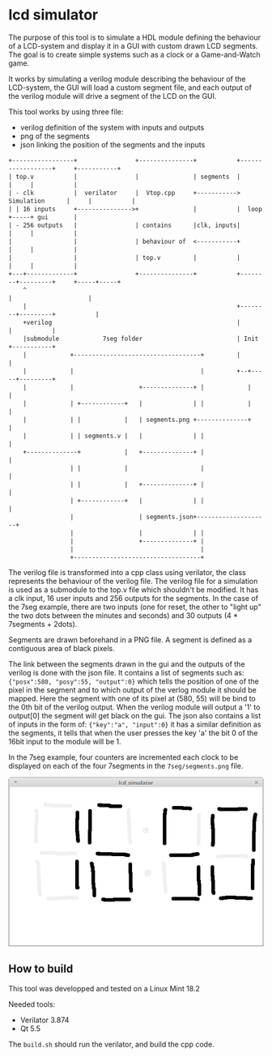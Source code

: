 # lcd simulator

The purpose of this tool is to simulate a HDL module defining the behaviour of a LCD-system and display it in a GUI with custom drawn LCD segments. The goal is to create simple systems such as a clock or a Game-and-Watch game.

It works by simulating a verilog module describing the behaviour of the LCD-system, the GUI will load a custom segment file, and each output of the verilog module will drive a segment of the LCD on the GUI.

This tool works by using three file:
- verilog definition of the system with inputs and outputs
- png of the segments
- json linking the position of the segments and the inputs

```
+-----------------+                +---------------+           +------------------+     +-----------+
| top.v           |                |               | segments  |                  |     |           |
| - clk           |  verilator     |  Vtop.cpp     +----------->  Simulation      |     |           |
| | 16 inputs     +--------------->+               |           |  loop            +-----+ gui       |
| - 256 outputs   |                | contains      |clk, inputs|                  |     |           |
|                 |                | behaviour of  <-----------+                  |     |           |
|                 |                | top.v         |           |                  |     |           |
+---+-------------+                +---------------+           +--------+---------+     +-----+-----+
    ^                                                                   |                     |
    |                                                          +--------+---------+           |
    +verilog                                                   |                  |           |
    |submodule            7seg folder                          | Init             +-----------+
    |            +-----------------------------------+         |                  |
    |            |                                   |         +--+-----+---------+
    |            |                  +--------------+ |            |     |
    |            | +------------+   |              | |            |     |
    |            | |            |   | segments.png +--------------+     |
    |            | | segments.v |   |              | |                  |
    +--------------+            |   +--------------+ |                  |
                 | |            |                    |                  |
                 | |            |   +--------------+ |                  |
                 | +------------+   |              | |                  |
                 |                  | segments.json+--------------------+
                 |                  |              | |
                 |                  +--------------+ |
                 |                                   |
                 +-----------------------------------+
```

The verilog file is transformed into a cpp class using verilator, the class represents the behaviour of the verilog file.
The verilog file for a simulation is used as a submodule to the top.v file which shouldn't be modified. It has a clk input, 16 user inputs and 256 outputs for the segments.
In the case of the 7seg example, there are two inputs (one for reset, the other to "light up" the two dots between the minutes and seconds) and 30 outputs (4 * 7segments + 2dots).

Segments are drawn beforehand in a PNG file. A segment is defined as a contiguous area of black pixels.

The link between the segments drawn in the gui and the outputs of the verilog is done with the json file. It contains a list of segments such as:
`{"posx":580, "posy":55, "output":0}`
which tells the position of one of the pixel in the segment and to which output of the verlog module it should be mapped. Here the segment with one of its pixel at (580, 55) will be bind to the 0th bit of the verilog output. When the verilog module will output a '1' to output[0] the segment will get black on the gui.
The json also contains a list of inputs in the form of:
`{"key":"a", "input":0}`
it has a similar definition as the segments, it tells that when the user presses the key 'a' the bit 0 of the 16bit input to the module will be 1.

In the 7seg example, four counters are incremented each clock to be displayed on each of the four 7segments in the `7seg/segments.png` file.

![7seg examples](screenshots/7seg_example.png)

## How to build

This tool was developped and tested on a Linux Mint 18.2

Needed tools:
- Verilator 3.874
- Qt 5.5

The `build.sh` should run the verilator, and build the cpp code.
